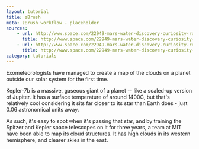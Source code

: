 ```yaml
---
layout: tutorial
title: zBrush
meta: zBrush workflow - placeholder
sources:
    - url: http://www.space.com/22949-mars-water-discovery-curiosity-rover.html
      title: http://www.space.com/22949-mars-water-discovery-curiosity-rover.html
    - url: http://www.space.com/22949-mars-water-discovery-curiosity-rover.html
      title: http://www.space.com/22949-mars-water-discovery-curiosity-rover.html
category: tutorials
---
```


Exometeorologists have managed to create a map of the clouds on a planet outside our solar system for the first time.

Kepler-7b is a massive, gaseous giant of a planet -- like a scaled-up version of Jupiter. It has a surface temperature of around 1400C, but that's relatively cool considering it sits far closer to its star than Earth does - just 0.06 astronomical units away.

As such, it's easy to spot when it's passing that star, and by training the Spitzer and Kepler space telescopes on it for three years, a team at MIT have been able to map its cloud structures. It has high clouds in its western hemisphere, and clearer skies in the east.
